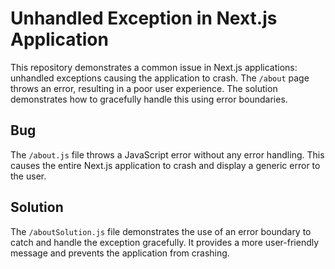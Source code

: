 # Unhandled Exception in Next.js Application

This repository demonstrates a common issue in Next.js applications: unhandled exceptions causing the application to crash.  The `/about` page throws an error, resulting in a poor user experience. The solution demonstrates how to gracefully handle this using error boundaries.

## Bug

The `/about.js` file throws a JavaScript error without any error handling.  This causes the entire Next.js application to crash and display a generic error to the user.

## Solution

The `/aboutSolution.js` file demonstrates the use of an error boundary to catch and handle the exception gracefully.  It provides a more user-friendly message and prevents the application from crashing.